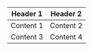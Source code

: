 | Header 1  | Header 2  |
| --------- | --------- |
| Content 1 | Content 2 |
| Content 3 | Content 4 |
